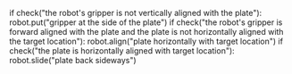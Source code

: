 

if check("the robot's gripper is not vertically aligned with the plate"):
    robot.put("gripper at the side of the plate")
if check("the robot's gripper is forward aligned with the plate and the plate is not horizontally aligned with the target location"):
    robot.align("plate horizontally with target location")
if check("the plate is horizontally aligned with target location"):
    robot.slide("plate back sideways")